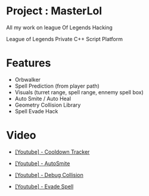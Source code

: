 # Project : MasterLol
All my work on league Of Legends Hacking

League of Legends Private C++ Script Platform

# Features
- Orbwalker
- Spell Prediction (from player path)
- Visuals (turret range, spell range, ennemy spell box)
- Auto Smite / Auto Heal
- Geometry Collision Library
- Spell Evade Hack

# Video
- [[Youtube] - Cooldown Tracker](https://www.youtube.com/watch?v=q3rUXXoCOqA)

- [[Youtube] - AutoSmite](https://www.youtube.com/watch?v=l-6HTT847ZI)

- [[Youtube] - Debug Collision](https://www.youtube.com/watch?v=7YtsYgkkZ1U)

- [[Youtube] - Evade Spell](https://www.youtube.com/watch?v=Gc3_DEt0VE4&feature=youtu.be)


